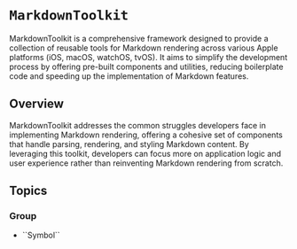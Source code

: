 # ``MarkdownToolkit``

MarkdownToolkit is a comprehensive framework designed to provide a collection of reusable tools for Markdown rendering across various Apple platforms (iOS, macOS, watchOS, tvOS). It aims to simplify the development process by offering pre-built components and utilities, reducing boilerplate code and speeding up the implementation of Markdown features.

## Overview

MarkdownToolkit addresses the common struggles developers face in implementing Markdown rendering, offering a cohesive set of components that handle parsing, rendering, and styling Markdown content. By leveraging this toolkit, developers can focus more on application logic and user experience rather than reinventing Markdown rendering from scratch.

## Topics

### <!--@START_MENU_TOKEN@-->Group<!--@END_MENU_TOKEN@-->

- <!--@START_MENU_TOKEN@-->``Symbol``<!--@END_MENU_TOKEN@-->
